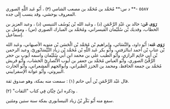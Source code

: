 ٥٥٨٧ -** د س:** مُحَمَّد بن مُحَمَّد بن مصعب الشامي (٣) ، أَبُو عَبد اللَّهِ الصوري المعروف بوحشي، وقد ينسب إِلَى جده.

**رَوَى عَن:** خالد بن عَبْدِ الرَّحْمَنِ (د) ، وعَبد الله بْن يُوسُف التنيسي (د) ، وعبد العزيز بن الخطاب، وفديك بْن سُلَيْمان القيسراني، ومُحَمَّد بن المبارك الصوري (س) ، ومؤمل بن إسماعيل.

**رَوَى عَنه:** أَبُو داود، والنَّسَائي، وإبراهيم بْن مُحَمَّد بْن الْحَسَن بْن متويه الأصبهاني، وعَبد الله بْن عتاب بْن أحمد ابنالزفتي، وأَبُو بكر عَبد اللَّهِ بْن مُحَمَّد بْن زياد النَّيْسَابُورِيّ، وعبد الرحمن بْن أَبي حَاتِم الرازي، وأَبُو الطيب علي بن محمد ابن أَبي سُلَيْمان واسمه أيوب بن حجر الرَّقِّيّ الصوري، وأَبُو العباس مُحَمَّد بن جعفر بن أيوب الأَنْصارِيّ الخشاب، وأَبُو قريش مُحَمَّد بن جمعة الحافظ، ومحمد بن الخزز الطبراني، وأبوالجهم المشعراني، وأَبُو الحارث البيروتي، وأَبُو عوانة الإسفراييني.

قال عَبْد الرَّحْمَنِ بْن أَبي حاتم (١) : سمعت منه بمكة، وهو صدوق ثقة.

وذكره ابنُ حِبَّان فِي كتاب "الثقات" (٢) .

سمع منه أَبُو بَكْرِ بْنُ زياد النيسابوري بمكة سنة ستين ومئتين.